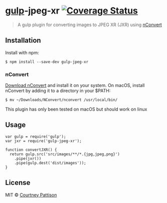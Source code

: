 # [gulp](https://gulpjs.com/)-jpeg-xr [![Coverage Status](https://coveralls.io/repos/github/courtneypattison/gulp-jpeg-xr/badge.svg?branch=master)](https://coveralls.io/github/courtneypattison/gulp-jpeg-xr?branch=master)
> A gulp plugin for converting images to JPEG XR (JXR) using [nConvert](https://www.xnview.com/en/nconvert/)

## Installation
Install with npm:
```
$ npm install --save-dev gulp-jpeg-xr
```

### nConvert
[Download nConvert](https://www.xnview.com/en/nconvert/#downloads) and install it on your system. On macOS, install nConvert by adding it to a directory in your $PATH:
```
$ mv ~/Downloads/NConvert/nconvert /usr/local/bin/
```
This plugin has only been tested on macOS but should work on linux

## Usage
```
var gulp = require('gulp');
var jxr = require('gulp-jpeg-xr');

function convertJXR() {
  return gulp.src('src/images/**/*.{jpg,jpeg,png}')
    .pipe(jxr())
    .pipe(gulp.dest('dist/images'));
}
```

## License

MIT © [Courtney Pattison](https://courtneypattison.com/)
